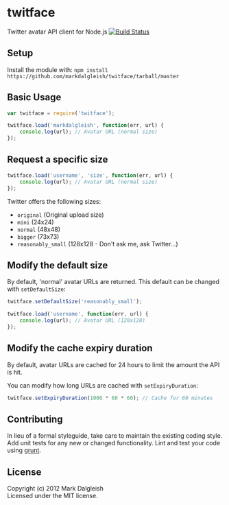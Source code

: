 # twitface

Twitter avatar API client for Node.js [![Build Status](https://secure.travis-ci.org/markdalgleish/twitface.png)](http://travis-ci.org/markdalgleish/twitface)

## Setup

Install the module with: `npm install https://github.com/markdalgleish/twitface/tarball/master`

## Basic Usage

```javascript
var twitface = require('twitface');

twitface.load('markdalgleish', function(err, url) {
	console.log(url); // Avatar URL (normal size)
});
```

## Request a specific size

```javascript
twitface.load('username', 'size', function(err, url) {
	console.log(url); // Avatar URL (normal size)
});
```

Twitter offers the following sizes:

* `original` (Original upload size)
* `mini` (24x24)
* `normal` (48x48)
* `bigger` (73x73)
* `reasonably_small` (128x128 - Don't ask me, ask Twitter…)

## Modify the default size

By default, 'normal' avatar URLs are returned. This default can be changed with `setDefaultSize`:

```javascript
twitface.setDefaultSize('reasonably_small');

twitface.load('username', function(err, url) {
	console.log(url); // Avatar URL (128x128)
});
```

## Modify the cache expiry duration

By default, avatar URLs are cached for 24 hours to limit the amount the API is hit.

You can modify how long URLs are cached with `setExpiryDuration`:

```javascript
twitface.setExpiryDuration(1000 * 60 * 60); // Cache for 60 minutes
```

## Contributing
In lieu of a formal styleguide, take care to maintain the existing coding style. Add unit tests for any new or changed functionality. Lint and test your code using [grunt](https://github.com/cowboy/grunt).

## License
Copyright (c) 2012 Mark Dalgleish  
Licensed under the MIT license.
